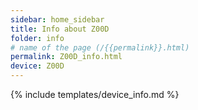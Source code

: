 ```yaml
---
sidebar: home_sidebar
title: Info about Z00D
folder: info
# name of the page (/{{permalink}}.html)
permalink: Z00D_info.html
device: Z00D
---
```

{% include templates/device_info.md %}
